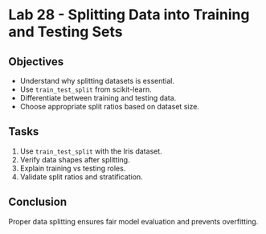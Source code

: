 # Lab 28 - Splitting Data into Training and Testing Sets

## Objectives
- Understand why splitting datasets is essential.
- Use `train_test_split` from scikit-learn.
- Differentiate between training and testing data.
- Choose appropriate split ratios based on dataset size.

## Tasks
1. Use `train_test_split` with the Iris dataset.
2. Verify data shapes after splitting.
3. Explain training vs testing roles.
4. Validate split ratios and stratification.

## Conclusion
Proper data splitting ensures fair model evaluation and prevents overfitting.
